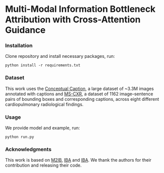 # Multi-Modal Information Bottleneck Attribution with Cross-Attention Guidance

### Installation 

Clone repository and install necessary packages, run: 

```
python install -r requirements.txt

```

### Dataset 

This work uses the [Conceptual Caption](https://ai.google.com/research/ConceptualCaptions/), a large dataset of ~3.3M images annotated with captions and [MS-CXR](https://physionet.org/content/ms-cxr/0.1/), a dataset of 1162 image–sentence pairs of bounding boxes and corresponding captions, across eight different cardiopulmonary radiological findings. 

### Usage 

We provide model and example, run: 

```
python run.py
```

### Acknowledgments 

This work is based on [M2IB](https://github.com/YingWANGG/M2IB/tree/main), [IBA](https://github.com/bazingagin/IBA) and [IBA]( https://github.com/BioroboticsLab/IBA). We thank the authors for their contribution and releasing their code.